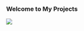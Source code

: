 ### Welcome to My Projects

<p align=”center”>
<a href=”https://fi.linkedin.com/in/charles-rambo?trk=profile-badge”>
<img src=”https://img.shields.io/badge/-LinkedIn-grey?style=flat&logo=linkedin&labelColor=blue">
</a>
</p>

<!--
**fizixmastr/fizixmastr** is a ✨ _special_ ✨ repository because its `README.md` (this file) appears on your GitHub profile.

Here are some ideas to get you started:

- 🔭 I’m currently working on ...
- 🌱 I’m currently learning ...
- 👯 I’m looking to collaborate on ...
- 🤔 I’m looking for help with ...
- 💬 Ask me about ...
- 📫 How to reach me: ...
- 😄 Pronouns: ...
- ⚡ Fun fact: ...
-->
